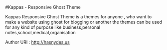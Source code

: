 #Kappas - Responsive Ghost Theme

Kappas Responsive Ghost Theme is a themes for anyone , 
who want to make a website using ghost for blogging or another
the themes can be used for any kind of purpose like business,personal notes,school,medical,organisation

Author URI : http://hasnydes.us
